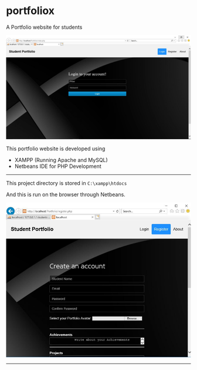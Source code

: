 # portfoliox
A Portfolio website for students

![alt text](https://github.com/Deoxyss/portfoliox/blob/master/portf.JPG)

This portfolio website is developed using
- XAMPP (Running Apache and MySQL)
- Netbeans IDE for PHP Development

---

This project directory is stored in `C:\xampp\htdocs` 

And this is run on the browser through Netbeans.

![alt text](https://github.com/Deoxyss/portfoliox/blob/master/portf2.JPG)

---



